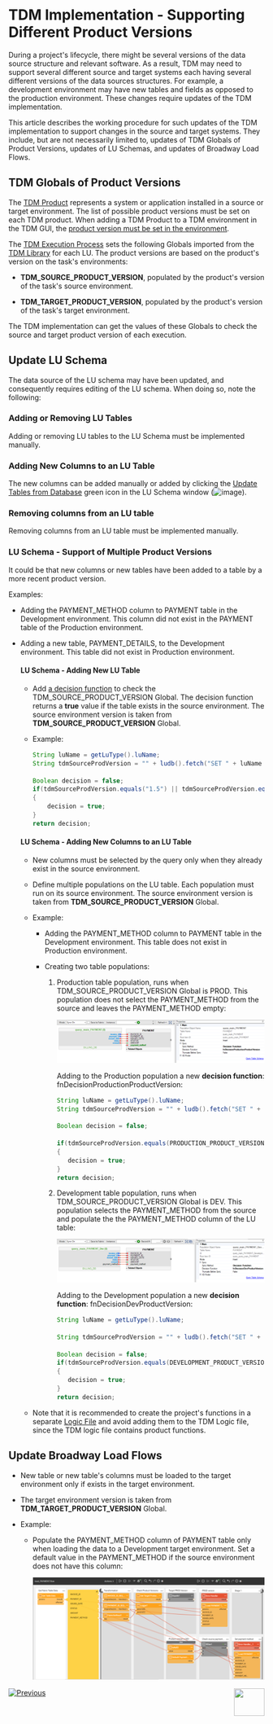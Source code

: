 # TDM Implementation - Supporting Different Product Versions

During a project's lifecycle, there might be several versions of the data source structure and relevant software. As a result, TDM may need to support several different source and target systems each having several different versions of the data sources structures. For example, a development environment may have new tables and fields as opposed to the production environment. These changes require updates of the TDM implementation.

This article describes the working procedure for such updates of the TDM implementation to support changes in the source and target systems. They include, but are not necessarily limited to, updates of TDM Globals of Product Versions, updates of LU Schemas, and updates of Broadway Load Flows. 



## TDM Globals of Product Versions

The  [TDM Product](/articles/TDM/tdm_gui/05_tdm_gui_product_window.md) represents a system or application installed in a source or target environment. The list of possible product versions must be set on each TDM product. When adding a TDM Product to a TDM environment in the TDM GUI, the [product version must be set in the environment](/articles/TDM/tdm_gui/11_environment_products_tab.md#environment-product-window).

The [TDM Execution Process](/articles/TDM/tdm_architecture/03_task_execution_processes.md) sets the following Globals imported from the [TDM Library](04_fabric_tdm_library.md) for each LU. The product versions are based on the product's version on the task's environments: 

- **TDM_SOURCE_PRODUCT_VERSION**, populated by the product's version of the task's source environment. 

- **TDM_TARGET_PRODUCT_VERSION**, populated by the product's version of the task's target environment.

The TDM implementation can get the values of these Globals to check the source and target product version of each execution.

## Update LU Schema

 The data source of the LU schema may have been updated, and consequently requires editing of the LU schema. When doing so, note the following:

### Adding or Removing LU Tables

Adding or removing LU tables to the LU Schema must be implemented manually.

### Adding New Columns to an LU Table 

The new columns can be added manually or  added by clicking the [Update Tables from Database](/articles/03_logical_units/18_LU_schema_refresh_LU_options.md) green icon in the LU Schema window (![image](/articles/03_logical_units/images/03_18_01_toolbar.png)).

### Removing columns from an LU table

Removing columns from an LU table must be implemented manually.

### LU Schema - Support of Multiple Product Versions

It could be that new columns or new tables have been added to a table by a more recent product version. 

Examples:

- Adding the PAYMENT_METHOD column to PAYMENT table in the Development environment. This column did not exist in the PAYMENT table of the Production environment.

- Adding a new table, PAYMENT_DETAILS, to the  Development environment. This table did not exist in Production environment.

  #### LU Schema - Adding New LU Table

  - Add [a decision function](/articles/14_sync_LU_instance/05_sync_decision_functions.md) to check the TDM_SOURCE_PRODUCT_VERSION Global. The decision function returns a  **true** value if the table exists in the source environment. The source environment version is taken from  **TDM_SOURCE_PRODUCT_VERSION** Global.

  - Example:

    ```java
    String luName = getLuType().luName;
    String tdmSourceProdVersion = "" + ludb().fetch("SET " + luName + ".TDM_SOURCE_PRODUCT_VERSION").firstValue();
    
    Boolean decision = false; 
    if(tdmSourceProdVersion.equals("1.5") || tdmSourceProdVersion.equals("2")
    {
    	decision = true;
    }
    return decision;
    ```
    

  #### LU Schema - Adding New Columns to an LU Table 
  - New columns must be selected by the query only when they already exist in the source environment.

  - Define multiple populations on the LU table. Each population must run on its source environment. The source environment version is taken from  **TDM_SOURCE_PRODUCT_VERSION** Global.

  - Example:

    - Adding the PAYMENT_METHOD column to PAYMENT table in the Development environment. This table does not exist in Production environment.

    - Creating two table populations:

      1. Production table population, runs when  TDM_SOURCE_PRODUCT_VERSION Global is PROD. This population does not select the PAYMENT_METHOD from the source and leaves the PAYMENT_METHOD empty:

         ![prod population](images/multi_versions_lu_population_1.png)

         Adding to the Production population a new **decision function**: fnDecisionProductionProductVersion:

         ```java
         String luName = getLuType().luName;
         String tdmSourceProdVersion = "" + ludb().fetch("SET " + luName + ".TDM_SOURCE_PRODUCT_VERSION").firstValue();
         
         Boolean decision = false;
         
         if(tdmSourceProdVersion.equals(PRODUCTION_PRODUCT_VERSION))
         {
         	decision = true;
         }
         return decision;
         ```

         

      2. Development  table population, runs when TDM_SOURCE_PRODUCT_VERSION Global is DEV. This population selects the PAYMENT_METHOD from the source and populate the the PAYMENT_METHOD column of the LU table:

         ![dev population](images/multi_versions_lu_population_2.png)

         Adding  to the Development population a new **decision function**: fnDecisionDevProductVersion:

         ```java
         String luName = getLuType().luName;
         
         String tdmSourceProdVersion = "" + ludb().fetch("SET " + luName + ".TDM_SOURCE_PRODUCT_VERSION").firstValue();
         
         Boolean decision = false; 
         if(tdmSourceProdVersion.equals(DEVELOPMENT_PRODUCT_VERSION))
         {
         	decision = true;
         }
         return decision;
         ```

  - Note that it is recommended to create the project's functions in a separate [Logic File](/articles/04_fabric_studio/09_logic_files_and_categories.md) and avoid adding them to the TDM Logic file, since the TDM logic file contains product functions.

## Update Broadway Load Flows

- New table or new table's columns must be loaded to the target environment only if exists in the target environment.

- The target environment version is taken from  **TDM_TARGET_PRODUCT_VERSION** Global.

- Example:

  - Populate the PAYMENT_METHOD column of PAYMENT table only when loading the data to a Development target environment. Set a default value in the PAYMENT_METHOD if the source environment does not have this column:

    ![Broadway example](images/multi_versions_broadway_flow_example.png) 



[![Previous](/articles/images/Previous.png)](12_tdm_error_handling_and_statistics.md)[<img align="right" width="60" height="54" src="/articles/images/Next.png">](tdm_fabric_implementation_environments_setup.md)
